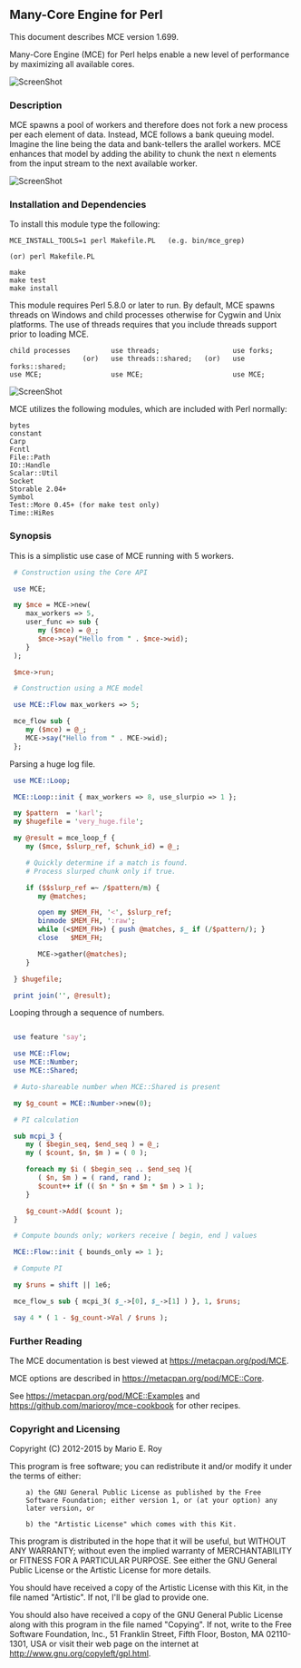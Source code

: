 ## Many-Core Engine for Perl

This document describes MCE version 1.699.

Many-Core Engine (MCE) for Perl helps enable a new level of performance by
maximizing all available cores.

![ScreenShot](https://raw.githubusercontent.com/marioroy/mce-assets/master/images_README/MCE.gif)

### Description

MCE spawns a pool of workers and therefore does not fork a new process per
each element of data. Instead, MCE follows a bank queuing model. Imagine the
line being the data and bank-tellers the arallel workers. MCE enhances that
model by adding the ability to chunk the next n elements from the input
stream to the next available worker.

![ScreenShot](https://raw.githubusercontent.com/marioroy/mce-assets/master/images_README/Bank_Queuing_Model.gif)

### Installation and Dependencies

To install this module type the following:

    MCE_INSTALL_TOOLS=1 perl Makefile.PL   (e.g. bin/mce_grep)

    (or) perl Makefile.PL

    make
    make test
    make install

This module requires Perl 5.8.0 or later to run. By default, MCE spawns threads
on Windows and child processes otherwise for Cygwin and Unix platforms. The use
of threads requires that you include threads support prior to loading MCE.

    child processes          use threads;                  use forks;
                      (or)   use threads::shared;   (or)   use forks::shared;
    use MCE;                 use MCE;                      use MCE;

![ScreenShot](https://raw.githubusercontent.com/marioroy/mce-assets/master/images_README/Supported_OS.gif)

MCE utilizes the following modules, which are included with Perl normally:

    bytes
    constant
    Carp
    Fcntl
    File::Path
    IO::Handle
    Scalar::Util
    Socket
    Storable 2.04+
    Symbol
    Test::More 0.45+ (for make test only)
    Time::HiRes

### Synopsis

This is a simplistic use case of MCE running with 5 workers.

```perl
 # Construction using the Core API

 use MCE;

 my $mce = MCE->new(
    max_workers => 5,
    user_func => sub {
       my ($mce) = @_;
       $mce->say("Hello from " . $mce->wid);
    }
 );

 $mce->run;

 # Construction using a MCE model

 use MCE::Flow max_workers => 5;

 mce_flow sub {
    my ($mce) = @_;
    MCE->say("Hello from " . MCE->wid);
 };
```

Parsing a huge log file.

```perl
 use MCE::Loop;

 MCE::Loop::init { max_workers => 8, use_slurpio => 1 };

 my $pattern  = 'karl';
 my $hugefile = 'very_huge.file';

 my @result = mce_loop_f {
    my ($mce, $slurp_ref, $chunk_id) = @_;

    # Quickly determine if a match is found.
    # Process slurped chunk only if true.

    if ($$slurp_ref =~ /$pattern/m) {
       my @matches;

       open my $MEM_FH, '<', $slurp_ref;
       binmode $MEM_FH, ':raw';
       while (<$MEM_FH>) { push @matches, $_ if (/$pattern/); }
       close   $MEM_FH;

       MCE->gather(@matches);
    }

 } $hugefile;

 print join('', @result);
```

Looping through a sequence of numbers.

```perl

 use feature 'say';

 use MCE::Flow;
 use MCE::Number;
 use MCE::Shared;

 # Auto-shareable number when MCE::Shared is present

 my $g_count = MCE::Number->new(0);

 # PI calculation

 sub mcpi_3 {
    my ( $begin_seq, $end_seq ) = @_;
    my ( $count, $n, $m ) = ( 0 );

    foreach my $i ( $begin_seq .. $end_seq ){
       ( $n, $m ) = ( rand, rand );
       $count++ if (( $n * $n + $m * $m ) > 1 );
    }

    $g_count->Add( $count );
 }

 # Compute bounds only; workers receive [ begin, end ] values

 MCE::Flow::init { bounds_only => 1 };

 # Compute PI

 my $runs = shift || 1e6;

 mce_flow_s sub { mcpi_3( $_->[0], $_->[1] ) }, 1, $runs;

 say 4 * ( 1 - $g_count->Val / $runs );

```

### Further Reading

The MCE documentation is best viewed at https://metacpan.org/pod/MCE.

MCE options are described in https://metacpan.org/pod/MCE::Core.

See https://metacpan.org/pod/MCE::Examples and
https://github.com/marioroy/mce-cookbook for other recipes.

### Copyright and Licensing

Copyright (C) 2012-2015 by Mario E. Roy <marioeroy AT gmail DOT com>

This program is free software; you can redistribute it and/or modify
it under the terms of either:

        a) the GNU General Public License as published by the Free
        Software Foundation; either version 1, or (at your option) any
        later version, or

        b) the "Artistic License" which comes with this Kit.

This program is distributed in the hope that it will be useful,
but WITHOUT ANY WARRANTY; without even the implied warranty of
MERCHANTABILITY or FITNESS FOR A PARTICULAR PURPOSE.  See either
the GNU General Public License or the Artistic License for more details.

You should have received a copy of the Artistic License with this
Kit, in the file named "Artistic".  If not, I'll be glad to provide one.

You should also have received a copy of the GNU General Public License
along with this program in the file named "Copying". If not, write to the
Free Software Foundation, Inc., 51 Franklin Street, Fifth Floor,
Boston, MA 02110-1301, USA or visit their web page on the internet at
http://www.gnu.org/copyleft/gpl.html.

